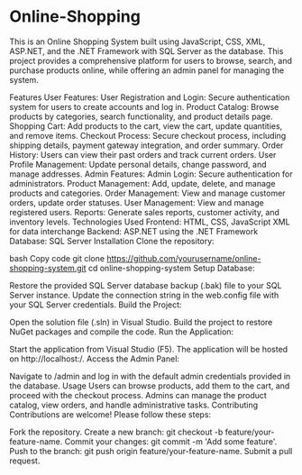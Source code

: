 # Online-Shopping
This is an Online Shopping System built using JavaScript, CSS, XML, ASP.NET, and the .NET Framework with SQL Server as the database. This project provides a comprehensive platform for users to browse, search, and purchase products online, while offering an admin panel for managing the system.

Features
User Features:
User Registration and Login: Secure authentication system for users to create accounts and log in.
Product Catalog: Browse products by categories, search functionality, and product details page.
Shopping Cart: Add products to the cart, view the cart, update quantities, and remove items.
Checkout Process: Secure checkout process, including shipping details, payment gateway integration, and order summary.
Order History: Users can view their past orders and track current orders.
User Profile Management: Update personal details, change password, and manage addresses.
Admin Features:
Admin Login: Secure authentication for administrators.
Product Management: Add, update, delete, and manage products and categories.
Order Management: View and manage customer orders, update order statuses.
User Management: View and manage registered users.
Reports: Generate sales reports, customer activity, and inventory levels.
Technologies Used
Frontend:
HTML, CSS, JavaScript
XML for data interchange
Backend:
ASP.NET using the .NET Framework
Database:
SQL Server
Installation
Clone the repository:

bash
Copy code
git clone https://github.com/yourusername/online-shopping-system.git
cd online-shopping-system
Setup Database:

Restore the provided SQL Server database backup (.bak) file to your SQL Server instance.
Update the connection string in the web.config file with your SQL Server credentials.
Build the Project:

Open the solution file (.sln) in Visual Studio.
Build the project to restore NuGet packages and compile the code.
Run the Application:

Start the application from Visual Studio (F5).
The application will be hosted on http://localhost:<port>/.
Access the Admin Panel:

Navigate to /admin and log in with the default admin credentials provided in the database.
Usage
Users can browse products, add them to the cart, and proceed with the checkout process.
Admins can manage the product catalog, view orders, and handle administrative tasks.
Contributing
Contributions are welcome! Please follow these steps:

Fork the repository.
Create a new branch: git checkout -b feature/your-feature-name.
Commit your changes: git commit -m 'Add some feature'.
Push to the branch: git push origin feature/your-feature-name.
Submit a pull request.

